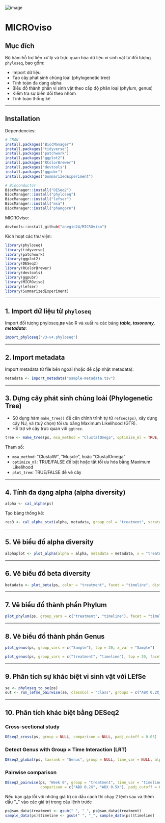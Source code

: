 ![image](https://github.com/user-attachments/assets/84f2237d-9614-4473-8054-01d7ba0782d6)

# MICROviso

## Mục đích

Bộ hàm hỗ trợ tiền xử lý và trực quan hóa dữ liệu vi sinh vật từ đối tượng `phyloseq`, bao gồm:

- Import dữ liệu
- Tạo cây phát sinh chủng loài (phylogenetic tree)
- Tính toán đa dạng alpha
- Biểu đồ thành phần vi sinh vật theo cấp độ phân loại (phylum, genus)
- Kiểm tra sự biến đổi theo nhóm
- Tính toán thống kê

---

## Installation

Dependencies:

```r
# CRAN
install.packages("BiocManager")
install.packages("tidyverse")
install.packages("patchwork")
install.packages("ggplot2")
install.packages("RColorBrewer")
install.packages("devtools")
install.packages("ggpubr")
install.packages("SummarizedExperiment")

# Bioconductor
BiocManager::install("DESeq2")
BiocManager::install("phyloseq")
BiocManager::install("lefser")
BiocManager::install("msa")
BiocManager::install("phangorn")
```

MICROviso:

```bash
devtools::install_github("anegin24/MICROviso")
```

Kích hoạt các thư viện:

```r
library(phyloseq)
library(tidyverse)
library(patchwork)
library(ggplot2)
library(DESeq2)
library(RColorBrewer)
library(devtools)
library(ggpubr)
library(MICROviso)
library(lefser)
library(SummarizedExperiment)
```

---

## 1. Import dữ liệu từ `phyloseq`

Import đối tượng phyloseq _**ps**_ vào R và xuất ra các bảng **_table, taxonomy, metadata_**:

```r
import_phyloseq("v3-v4.phyloseq")
```

---

## 2. Import metadata

Import metadata từ file bên ngoài (hoặc để cập nhật metadata):

```r
metadata <- import_metadata("sample-metadata.tsv")
```

---

## 3. Dựng cây phát sinh chủng loài (Phylogenetic Tree)

- Sử dụng hàm `make_tree()` để căn chỉnh trình tự từ `refseq(ps)`, xây dựng cây NJ, và (tuỳ chọn) tối ưu bằng Maximum Likelihood (GTR).
- Hỗ trợ vẽ cây trực quan với `ggtree`.

```r
tree <- make_tree(ps, msa_method = "ClustalOmega", optimize_ml = TRUE, plot_tree = TRUE)
```

Tham số:
- `msa_method`: "ClustalW", "Muscle", hoặc "ClustalOmega"
- `optimize_ml`: TRUE/FALSE để bật hoặc tắt tối ưu hóa bằng Maximum Likelihood
- `plot_tree`: TRUE/FALSE để vẽ cây

---

## 4. Tính đa dạng alpha (alpha diversity)

```r
alpha <- cal_alpha(ps)
```

Tạo bảng thống kê:

```r
res3 <- cal_alpha_stat(alpha, metadata, group_col = "treatment", strata = "timeline")
```

---

## 5. Vẽ biểu đồ alpha diversity

```r
alphaplot <- plot_alpha(alpha = alpha, metadata = metadata, x = "treatment", facet = "timeline")
```

---

## 6. Vẽ biểu đồ beta diversity

```r
betadata <- plot_beta(ps, color = "treatment", facet = "timeline", distance_method = "bray", method = "PCoA")
```

---

## 7. Vẽ biểu đồ thành phần Phylum

```r
plot_phylum(ps, group_vars = c("treatment", "timeline"), facet = "timeline", x_var = "treatment")
```

---

## 8. Vẽ biểu đồ thành phần Genus

```r
plot_genus(ps, group_vars = c("Sample"), top = 20, x_var = "Sample")

plot_genus(ps, group_vars = c("treatment", "timeline"), top = 20, facet = "timeline", x_var = "treatment")
```

---

## 9. Phân tích sự khác biệt vi sinh vật với LEfSe

```r
se <- phyloseq_to_se(ps)
out <- run_lefse_pairwise(se, classCol = "class", groups = c("ABX 0.2X_Week 6", "Control_Week 6"))
```

---

## 10. Phân tích khác biệt bằng DESeq2

### Cross-sectional study

```r
DEseq2_cross(ps, group = NULL, comparison = NULL, padj_cutoff = 0.05)
```

### Detect Genus with Group × Time Interaction (LRT)

```r
DEseq2_global(ps, taxrank = "Genus", group = NULL, time_var = NULL, alpha = 0.05)
```

### Pairwise comparison
```r
DEseq2_pairwise(ps, "Week 0", group = "treatment", time_var = "timeline", 
                comparison = c("ABX 0.2X", "ABX 0.5X"), padj_cutoff = 0.05)
```

Nếu bạn gặp lỗi với những giá trị có dấu cách thì chạy 2 lệnh sau và thêm dấu "_" vào các giá trị trong câu lệnh trước 

```r
ps@sam_data$treatment <- gsub(" ", "_", ps@sam_data$treatment)
sample_data(ps)$timeline <- gsub(" ", "_", sample_data(ps)$timeline)
```

